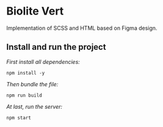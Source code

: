 # Biolite Vert
Implementation of SCSS and HTML based on Figma design.

## Install and run the project
<i> First install all dependencies: </i>
```
npm install -y
```

<i> Then bundle the file: </i>
```
npm run build
```
<i> At last, run the server: </i>
```
npm start
```
